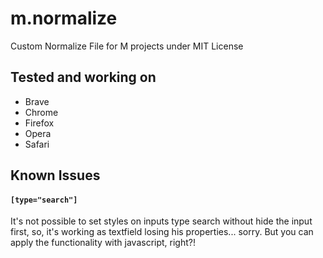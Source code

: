 # m.normalize

Custom Normalize File for M projects under MIT License


## Tested and working on
* Brave
* Chrome
* Firefox
* Opera
* Safari


## Known Issues

#### `[type="search"]`

It's not possible to set styles on inputs type search without hide the input first, so, it's working as textfield losing his properties... sorry. But you can apply the functionality with javascript, right?!
